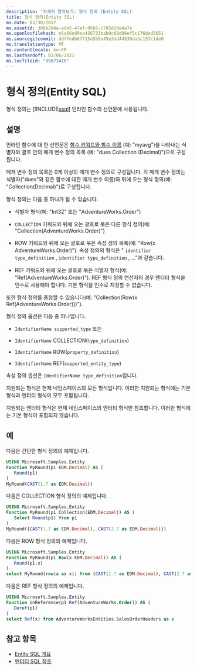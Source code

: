 ```yaml
---
description: '자세히 알아보기: 형식 정의 (Entity SQL)'
title: 형식 정의(Entity SQL)
ms.date: 03/30/2017
ms.assetid: 306b204a-ade5-47ef-95b5-c785d2da4a7e
ms.openlocfilehash: e5a66ed9ea456733bab9c68d96ef5c176dad5651
ms.sourcegitcommit: ddf7edb67715a5b9a45e3dd44536dabc153c1de0
ms.translationtype: MT
ms.contentlocale: ko-KR
ms.lasthandoff: 02/06/2021
ms.locfileid: "99673416"
---
```

# <a name="type-definitions-entity-sql"></a>형식 정의(Entity SQL)

형식 정의는 [!INCLUDE[esql](../../../../../../includes/esql-md.md)] 인라인 함수의 선언문에 사용됩니다.  
  
## <a name="remarks"></a>설명  

 인라인 함수에 대 한 선언문은 [함수 키워드와 함수 이름](function-entity-sql.md) (예: "myavg")을 나타내는 식별자와 괄호 안의 매개 변수 정의 목록 (예: "dues Collection (Decimal)")으로 구성 됩니다.  
  
 매개 변수 정의 목록은 0개 이상의 매개 변수 정의로 구성됩니다. 각 매개 변수 정의는 식별자("dues"와 같은 함수에 대한 매개 변수 이름)와 뒤에 오는 형식 정의(예: "Collection(Decimal)")로 구성됩니다.  
  
 형식 정의는 다음 중 하나가 될 수 있습니다.  
  
- 식별자 형식(예: "Int32" 또는 "AdventureWorks.Order")  
  
- `COLLECTION` 키워드와 뒤에 오는 괄호로 묶은 다른 형식 정의(예: "Collection(AdventureWorks.Order)")  
  
- ROW 키워드와 뒤에 오는 괄호로 묶은 속성 정의 목록(예: "Row(x AdventureWorks.Order)"). 속성 정의의 형식은 " `identifier type_definition` , `identifier type_definition` , ..."과 같습니다.  
  
- REF 키워드와 뒤에 오는 괄호로 묶은 식별자 형식(예: "Ref(AdventureWorks.Order)"). REF 형식 정의 연산자의 경우 엔터티 형식을 인수로 사용해야 합니다. 기본 형식을 인수로 지정할 수 없습니다.  
  
 또한 형식 정의를 중첩할 수 있습니다(예: "Collection(Row(x Ref(AdventureWorks.Order)))").  
  
 형식 정의 옵션은 다음 중 하나입니다.  
  
- `IdentifierName supported_type` 또는  
  
- `IdentifierName` COLLECTION(`type_definition`)  
  
- `IdentifierName` ROW(`property_definition`)  
  
- `IdentifierName` REF(`supported_entity_type`)  
  
 속성 정의 옵션은 `IdentifierName type_definition`입니다.  
  
 지원되는 형식은 현재 네임스페이스의 모든 형식입니다. 이러한 지원되는 형식에는 기본 형식과 엔터티 형식이 모두 포함됩니다.  
  
 지원되는 엔터티 형식은 현재 네임스페이스의 엔터티 형식만 참조합니다. 이러한 형식에는 기본 형식이 포함되지 않습니다.  
  
## <a name="examples"></a>예  

 다음은 간단한 형식 정의의 예제입니다.  
  
```sql  
USING Microsoft.Samples.Entity  
Function MyRound(p1 EDM.Decimal) AS (  
   Round(p1)  
)  
MyRound(CAST(1.7 as EDM.Decimal))  
```  
  
 다음은 COLLECTION 형식 정의의 예제입니다.  
  
```sql  
USING Microsoft.Samples.Entity  
Function MyRound(p1 Collection(EDM.Decimal)) AS (  
   Select Round(p1) from p1  
)  
MyRound({CAST(1.7 as EDM.Decimal), CAST(2.7 as EDM.Decimal)})  
```  
  
 다음은 ROW 형식 정의의 예제입니다.  
  
```sql  
USING Microsoft.Samples.Entity  
Function MyRound(p1 Row(x EDM.Decimal)) AS (  
   Round(p1.x)  
)  
select MyRound(row(a as x)) from {CAST(1.7 as EDM.Decimal), CAST(2.7 as EDM.Decimal)} as a  
```  
  
 다음은 REF 형식 정의의 예제입니다.  
  
```sql  
USING Microsoft.Samples.Entity  
Function UnReference(p1 Ref(AdventureWorks.Order)) AS (  
   Deref(p1)  
)  
select Ref(x) from AdventureWorksEntities.SalesOrderHeaders as x  
```  
  
## <a name="see-also"></a>참고 항목

- [Entity SQL 개요](entity-sql-overview.md)
- [엔터티 SQL 참조](entity-sql-reference.md)
